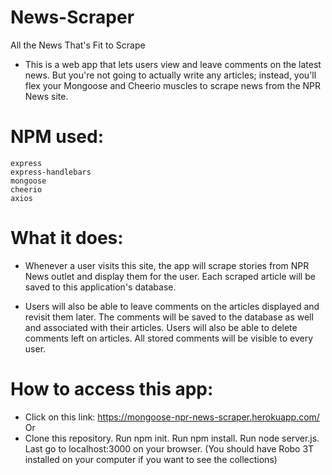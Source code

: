# News-Scraper
All the News That's Fit to Scrape

* This is a web app that lets users view and leave comments on the latest news. But you're not going to actually write any articles; instead, you'll flex your Mongoose and Cheerio muscles to scrape news from the NPR News site.

# NPM used:
    express
    express-handlebars
    mongoose
    cheerio
    axios

# What it does:
* Whenever a user visits this site, the app will scrape stories from NPR News outlet and display them for the user. Each scraped article will be saved to this application's database. 

* Users will also be able to leave comments on the articles displayed and revisit them later. The comments will be saved to the database as well and associated with their articles. Users will also be able to delete comments left on articles. All stored comments will be visible to every user.

# How to access this app:

* Click on this link: https://mongoose-npr-news-scraper.herokuapp.com/
    Or
* Clone this repository. Run npm init. Run npm install. Run node server.js. Last go to localhost:3000 on your browser.
        (You should have Robo 3T installed on your computer if you want to see the collections)